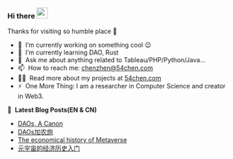 ### Hi there <a href="https://www.54chen.com/"><img src="https://media.giphy.com/media/hvRJCLFzcasrR4ia7z/giphy.gif" width="25px"></a>
Thanks for visiting so humble place :rofl:

- 🔭 &nbsp;I’m currently working on something cool :wink:
- 🌱 &nbsp;I’m currently learning DAO, Rust
- 💬 &nbsp;Ask me about anything related to Tableau/PHP/Python/Java...
- 📫 &nbsp;How to reach me: chenzhen@54chen.com
- 👨‍💻 &nbsp;Read more about my projects at [54chen.com](https://www.54chen.com/)
- ⚡ &nbsp;One More Thing: I am a researcher in Computer Science and creator in Web3.

📕 &nbsp;**Latest Blog Posts(EN & CN)**
<!-- BLOG-POST-LIST:START -->
- [DAOs, A Canon](https://t.54chen.com/daos-canon/)
- [DAOs加农炮](https://t.54chen.com/cn/daos-canon/)
- [The economical history of Metaverse](https://t.54chen.com/daos-history/)
- [元宇宙的经济历史入门](https://t.54chen.com/cn/daos-history/)
<!-- BLOG-POST-LIST:END -->
